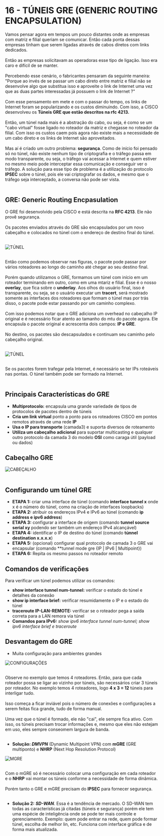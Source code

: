 # 16 - TÚNEIS GRE (GENERIC ROUTING ENCAPSULATION)

Vamos pensar agora em tempos um pouco distantes onde as empresas com matriz e filial queriam se comunicar. Então cada ponta dessas empresas tinham que serem ligadas através de cabos diretos com links dedicados. <br></br>
Então as empresas solicitavam as operadoras esse tipo de ligação. Isso era caro e difícil de se manter. <br></br>
Percebendo esse cenário, o fabricantes pensaram da seguinte maneira: "Porque ao invés de se passar um cabo direto entre matriz e filial não se desenvolve algo que substitua isso e aproveite o link de Internet uma vez que as duas partes interessadas já possuem o link de Internet ?" <br></br>
Com esse pensamento em mete e com o passar do tempo, os links de Internet foram se popularizando e os custos diminuindo. Com isso, a CISCO desenvolveu os **Túneis GRE que estão descritos na rfc 4213.** <br></br>
Então, um túnel nada mais é a abstração do cabo, ou seja, é como se um "cabo virtual" fosse ligado no roteador da matriz e chegasse no roteador da filial. Com isso os custos caem pois agora não existe mais a necessidade de um cabo direto e os links de Internet são aproveitados. <br></br>
Mas aí é criado um outro problema: **segurança**. Como de início foi pensado só no túnel, não existe nenhum tipo de criptografia e o tráfego passa em modo transparente, ou seja, o tráfego vai acessar a Internet e quem estiver no mesmo meio pode interceptar essa comunicação e conseguir ver o tráfego. A solução para esse tipo de problema é a utilização do protocolo **IPSEC** sobre o túnel, pois ele vai criptografar os dados, e mesmo que o tráfego seja interceptado, a conversa não pode ser vista. <br></br>

## GRE: Generic Routing Encpasulation 

O GRE foi desenvolvido pela CISCO e está descrita na **RFC 4213**. Ele não provê segurança. <br></br>
Os pacotes enviados através do GRE são encapsulados por um novo cabeçalho e colocados no túnel com o endereço de destino final do túnel.<br></br>

![TÚNEL](Imagens/gre.png) <br></br>

Então como podemos observar nas figuras, o pacote pode passar por vários roteadores ao longo do caminho até chegar ao seu destino final. <br></br>
Porém quando utilizamos o GRE, formamos um túnel com início em um roteador terminando em outro, como em uma mtariz e filial. Esse é o nosso **overlay**, que fica sobre o **underlay**. Aos olhos do usuário final, isso é transparente, ou seja, se o usuário executar um **tracert**, será mostrado somente as interfaces dos roteadores que formam o túnel mas por trás disso, o pacote pode estar passando por um caminho complexo. <br></br>
Com isso podemos notar que o GRE adiciona um overhead no cabeçalho IP original e é necessário ficar atento ao tamanho do mtu do pacote agora. Ele encapsula o pacote original e acrescenta dois campos: **IP e GRE**.<br></br>
No destino, os pacotes são descapsulados e continuam seu caminho pelo cabeçalho original. <br></br>

![TÚNEL](Imagens/tunel.png)<br></br>

Se os pacotes forem trafegar pela Internet, é necessário se ter IPs roteáveis nas pontas. O túnel também pode ser formado na Internet. <br></br>

## Principais Características do GRE

* **Multiprotocolo:** encapsula uma grande variedade de tipos de protocolos de pacotes dentro de túneis 
* **Cria um link virtual** ponto a ponto para os roteadores CISCO em pontos remotos através de uma rede **IP**
* **Usa o IP para transporte** (camada3) e suporta diversos de roteamento 
* **Utiliza um cabeçalho adicional** para suportar  multicasting e qualquer outro protocolo da camada 3 do modelo **OSI** como caraga útil (payload ou dados)

## Cabeçalho GRE

![CABEÇALHO](Imagens/cabecalho.png) <br></br>

## Configurando um túnel GRE

* **ETAPA 1:** criar uma interface de túnel (comando **interface tunnel x** onde x é o número do túnel, como na criação de interfaces loopbacks)
* **ETAPA 2:** atribuir os endereços IPv4 e IPv6 ao túnel (comando **ip address e ipv6 address**)
* **ETAPA 3:** configurar a interface de origem (comando **tunnel source serial xy** podendo ser também um endereço IPv4 alcançável)
* **ETAPA 4:** identificar o IP de destino do túnel (comando **túnnel destination x.x.x.x**)
* **ETAPA 5:** (opcional) configurar qual protocolo de camada 3 o GRE vai encapsular (comando **tunnel mode gre {IP | IPv6 | Multipoint})
* **ETAPA 6:** Repita os mesmo passos no roteador remoto

## Comandos de verificações

Para verificar um túnel podemos utilizar os comandos:

* **show interface tunnel num-tunnel:** verificar o estado do túnel e detalhes da conexão
* **show ip interface brief:** verificar resumidamente o IP e o estado do túnel
* **traceroute IP-LAN-REMOTE:** verificar se o roteador pega a saída correta para a LAN remora via túnel 
* **Comandos para IPv6:** *show ipv6 interface tunnel num-tunnel; show ipv6 interface brief e traceroute*

## Desvantagem do GRE

* Muita configuração para ambientes grandes

![CONFIGURAÇÔES](Imagens/configs.png) <br></br>

Observe no exemplo que temos 4 roteadores. Então, para que cada roteador possa se ligar ao vizinho por túneis, são necessários criar 3 túneis por roteador. No exemplo temos 4 roteadores, logo **4 x 3 = 12** túneis para interligar tudo. <br></br>
Isso começa a ficar inviável pois o número de conexões e configurações a serem feitas fica grande, tudo de forma manual. <br></br>
Uma vez que o túnel é formado, ele não "cai", ele sempre fica ativo. Com isso, os túneis precisam trocar informações e, mesmo que eles não estejam em uso, eles sempre conseomem largura de banda. <br></br>

* **Solução: *DMVPN*** (Dynamic Multipoint VPN) com **mGRE** (GRE multiponto) e **NHRP** (Next Hop Resolution Protocol)

![MGRE](Imagens/mgre.png) <br></br>

Com o mGRE só é necessário colocar uma configuração em cada roteador e o **NHRP** vai montar os túneis conforme a necessidade de forma dinâmica. <br></br> 
Porém tanto o GRE e mGRE precisam do **IPSEC** para fornecer segurança. <br></br>
* **Solução 2:** ***SD-WAN***. Essa é a tendência de mercado. O SD-WAN tem todas as características já citadas (túneis e segurança) porém ele tem uma espécie de inteligência onde se pode ter mais controle e gerenciamento. Exemplo: quem pode entrar na rede, quem pode formar túnel, escolha de melhor lin, etc. Funciona com interface gráfica e de forma mais atualizada.